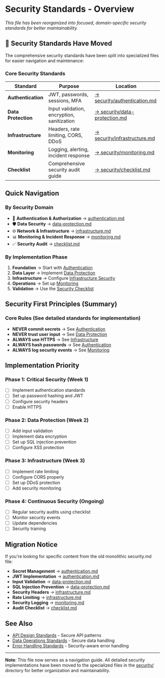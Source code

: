# Security Standards - Overview

_This file has been reorganized into focused, domain-specific security standards for better maintainability._

## 📁 Security Standards Have Moved

The comprehensive security standards have been split into specialized files for easier navigation and maintenance:

### Core Security Standards

| Standard            | Purpose                                    | Location                                                        |
| ------------------- | ------------------------------------------ | --------------------------------------------------------------- |
| **Authentication**  | JWT, passwords, sessions, MFA              | [→ security/authentication.md](../security/authentication.md)   |
| **Data Protection** | Input validation, encryption, sanitization | [→ security/data-protection.md](../security/data-protection.md) |
| **Infrastructure**  | Headers, rate limiting, CORS, DDoS         | [→ security/infrastructure.md](../security/infrastructure.md)   |
| **Monitoring**      | Logging, alerting, incident response       | [→ security/monitoring.md](../security/monitoring.md)           |
| **Checklist**       | Comprehensive security audit guide         | [→ security/checklist.md](../security/checklist.md)             |

## Quick Navigation

### By Security Domain

- 🔐 **Authentication & Authorization** → [authentication.md](../security/authentication.md)
- 🛡️ **Data Security** → [data-protection.md](../security/data-protection.md)
- 🌐 **Network & Infrastructure** → [infrastructure.md](../security/infrastructure.md)
- 📊 **Monitoring & Incident Response** → [monitoring.md](../security/monitoring.md)
- ✅ **Security Audit** → [checklist.md](../security/checklist.md)

### By Implementation Phase

1. **Foundation** → Start with [Authentication](../security/authentication.md)
2. **Data Layer** → Implement [Data Protection](../security/data-protection.md)
3. **Infrastructure** → Configure [Infrastructure Security](../security/infrastructure.md)
4. **Operations** → Set up [Monitoring](../security/monitoring.md)
5. **Validation** → Use the [Security Checklist](../security/checklist.md)

## Security First Principles (Summary)

### Core Rules (See detailed standards for implementation)

- **NEVER commit secrets** → See [Authentication](../security/authentication.md#secret-management)
- **NEVER trust user input** → See [Data Protection](../security/data-protection.md#input-validation)
- **ALWAYS use HTTPS** → See [Infrastructure](../security/infrastructure.md#tls-configuration)
- **ALWAYS hash passwords** → See [Authentication](../security/authentication.md#password-security)
- **ALWAYS log security events** → See [Monitoring](../security/monitoring.md#security-event-logging)

## Implementation Priority

### Phase 1: Critical Security (Week 1)

- [ ] Implement authentication standards
- [ ] Set up password hashing and JWT
- [ ] Configure security headers
- [ ] Enable HTTPS

### Phase 2: Data Protection (Week 2)

- [ ] Add input validation
- [ ] Implement data encryption
- [ ] Set up SQL injection prevention
- [ ] Configure XSS protection

### Phase 3: Infrastructure (Week 3)

- [ ] Implement rate limiting
- [ ] Configure CORS properly
- [ ] Set up DDoS protection
- [ ] Add security monitoring

### Phase 4: Continuous Security (Ongoing)

- [ ] Regular security audits using checklist
- [ ] Monitor security events
- [ ] Update dependencies
- [ ] Security training

## Migration Notice

If you're looking for specific content from the old monolithic security.md file:

- **Secret Management** → [authentication.md](../security/authentication.md#secret-management)
- **JWT Implementation** → [authentication.md](../security/authentication.md#jwt-token-implementation)
- **Input Validation** → [data-protection.md](../security/data-protection.md#input-validation)
- **SQL Injection Prevention** → [data-protection.md](../security/data-protection.md#sql-injection-prevention)
- **Security Headers** → [infrastructure.md](../security/infrastructure.md#security-headers)
- **Rate Limiting** → [infrastructure.md](../security/infrastructure.md#rate-limiting)
- **Security Logging** → [monitoring.md](../security/monitoring.md#security-event-logging)
- **Audit Checklist** → [checklist.md](../security/checklist.md)

## See Also

- [API Design Standards](./api-design.md) - Secure API patterns
- [Data Operations Standards](./data-operations.md) - Secure data handling
- [Error Handling Standards](./error-handling.md) - Security-aware error handling

---

**Note**: This file now serves as a navigation guide. All detailed security implementations have been moved to the specialized files in the [security/](../security/) directory for better organization and maintainability.
